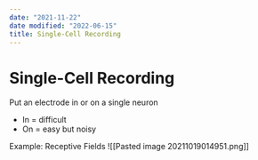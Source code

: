 ```yaml
---
date: "2021-11-22"
date modified: "2022-06-15"
title: Single-Cell Recording
---
```


# Single-Cell Recording
Put an electrode in or on a single neuron
  - In = difficult
  - On = easy but noisy

Example: Receptive Fields
![[Pasted image 20211019014951.png]]
